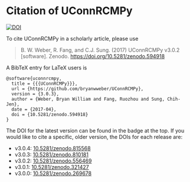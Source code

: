 # Citation of UConnRCMPy

[![DOI](https://zenodo.org/badge/36095263.svg)](https://zenodo.org/badge/latestdoi/36095263)

To cite UConnRCMPy in a scholarly article, please use

> B. W. Weber, R. Fang, and C.J. Sung. (2017) UConnRCMPy v3.0.2 [software]. Zenodo. https://doi.org/10.5281/zenodo.594918

A BibTeX entry for LaTeX users is

```TeX
@software{uconnrcmpy,
  title = {{{UConnRCMPy}}},
  url = {https://github.com/bryanwweber/UConnRCMPy},
  version = {3.0.3},
  author = {Weber, Bryan William and Fang, Ruozhou and Sung, Chih-Jen},
  date = {2017-04},
  doi = {10.5281/zenodo.594918}
}
```

The DOI for the latest version can be found in the badge at the top.
If you would like to cite a specific, older version, the DOIs for each release are:

 * v3.0.4: [10.5281/zenodo.815568](https://doi.org/10.5281/zenodo.815568)
 * v3.0.3: [10.5281/zenodo.810181](https://doi.org/10.5281/zenodo.810181)
 * v3.0.2: [10.5281/zenodo.556469](https://doi.org/10.5281/zenodo.556469)
 * v3.0.1: [10.5281/zenodo.321427](https://doi.org/10.5281/zenodo.321427)
 * v3.0.0: [10.5281/zenodo.269678](https://doi.org/10.5281/zenodo.269678)
